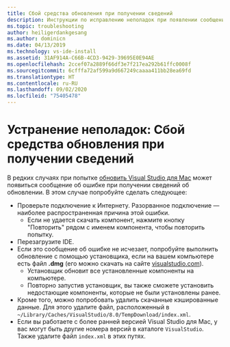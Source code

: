 ```yaml
---
title: Сбой средства обновления при получении сведений
description: Инструкции по исправлению неполадок при появлении сообщения об ошибке получения сведений об обновлении в Visual Studio 2019 для Mac
ms.topic: troubleshooting
author: heiligerdankgesang
ms.author: dominicn
ms.date: 04/13/2019
ms.technology: vs-ide-install
ms.assetid: 31AF914A-C66B-4CD3-9429-39695E0E94AE
ms.openlocfilehash: 2ccef07a2889f66df3e7f217ea292b61ffc0008f
ms.sourcegitcommit: 6cfffa72af599a9d667249caaaa411bb28ea69fd
ms.translationtype: HT
ms.contentlocale: ru-RU
ms.lasthandoff: 09/02/2020
ms.locfileid: "75405478"
---
```

# <a name="troubleshooting-updater-has-errors-retrieving-information"></a>Устранение неполадок: Сбой средства обновления при получении сведений

В редких случаях при попытке [обновить Visual Studio для Mac](update.md) может появиться сообщение об ошибке при получении сведений об обновлении. В этом случае попробуйте сделать следующее:

- Проверьте подключение к Интернету. Разорванное подключение — наиболее распространенная причина этой ошибки.
  - Если не удается скачать компонент, нажмите кнопку "Повторить" рядом с именем компонента, чтобы повторить попытку.
- Перезагрузите IDE.
- Если это сообщение об ошибке не исчезает, попробуйте выполнить обновление с помощью установщика, если на вашем компьютере есть файл **.dmg** (его можно скачать на сайте [visualstudio.com](https://visualstudio.microsoft.com/vs/mac/)).
  - Установщик обновит все установленные компоненты на компьютере.
  - Повторно запустив установщик, вы также сможете установить недостающие компоненты, которые не были установлены ранее.
- Кроме того, можно попробовать удалить скачанные кэшированные данные. Для этого удалите файл, расположенный в `~/Library/Caches/VisualStudio/8.0/TempDownload/index.xml`.
- Если вы работаете с более ранней версией Visual Studio для Mac, у вас могут быть другие номера версий в каталоге `VisualStudio`. Также удалите файл `index.xml` в этих путях.
